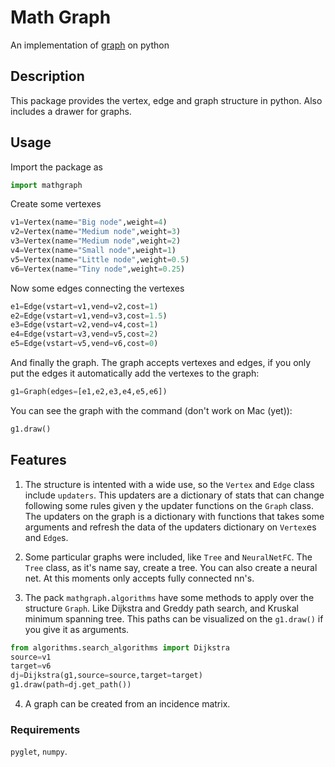# Math Graph
 An implementation of [graph](https://en.wikipedia.org/wiki/Graph_(discrete_mathematics)) on python

## Description

This package provides the vertex, edge and graph structure in python. Also includes a drawer for graphs.

## Usage

Import the package as

```python
import mathgraph
```

Create some vertexes

```python
v1=Vertex(name="Big node",weight=4)
v2=Vertex(name="Medium node",weight=3)
v3=Vertex(name="Medium node",weight=2)
v4=Vertex(name="Small node",weight=1)
v5=Vertex(name="Little node",weight=0.5)
v6=Vertex(name="Tiny node",weight=0.25)
```

Now some edges connecting the vertexes

```python
e1=Edge(vstart=v1,vend=v2,cost=1)
e2=Edge(vstart=v1,vend=v3,cost=1.5)
e3=Edge(vstart=v2,vend=v4,cost=1)
e4=Edge(vstart=v3,vend=v5,cost=2)
e5=Edge(vstart=v5,vend=v6,cost=0)
```

And finally the graph. The graph accepts vertexes and edges, if you only put the edges it automatically add the vertexes to the graph:

```python
g1=Graph(edges=[e1,e2,e3,e4,e5,e6])
```

You can see the graph with the command (don't work on Mac (yet)):

```python
g1.draw()
```

## Features

1. The structure is intented with a wide use, so the `Vertex` and `Edge` class include `updaters`. This updaters are a dictionary of stats that can change following some rules given y the updater functions on the `Graph` class. The updaters on the graph is a dictionary with functions that takes some arguments and refresh the data of the updaters dictionary on `Vertex`es and `Edge`s.

2. Some particular graphs were included, like `Tree` and `NeuralNetFC`. The `Tree` class, as it's name say, create a tree. You can also create a neural net. At this moments only accepts fully connected nn's.

3. The pack `mathgraph.algorithms` have some methods to apply over the structure `Graph`. Like Dijkstra and Greddy path search, and Kruskal minimum spanning tree. This paths can be visualized on the `g1.draw()` if you give it as arguments.

```python
from algorithms.search_algorithms import Dijkstra
source=v1
target=v6
dj=Dijkstra(g1,source=source,target=target)
g1.draw(path=dj.get_path())
```
4. A graph can be created from an incidence matrix.

### Requirements
`pyglet`, `numpy`.